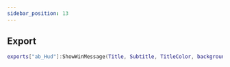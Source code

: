 ```yaml
---
sidebar_position: 13
---
```


## Export

```lua
exports["ab_Hud"]:ShowWinMessage(Title, Subtitle, TitleColor, backgroundColor, Duration)
```
